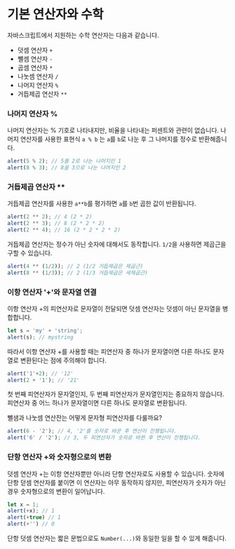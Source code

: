 # 기본 연산자와 수학

자바스크립트에서 지원하는 수학 연산자는 다음과 같습니다.
- 덧셈 연산자 `+` 
- 뺄셈 연산자 `-` 
- 곱셈 연산자 `*` 
- 나눗셈 연산자 `/` 
- 나머지 연산자 `%` 
- 거듭제곱 연산자 `**` 

### 나머지 연산자 %
나머지 연산자는 % 기호로 나타내지만, 비율을 나타내는 퍼센트와 관련이 없습니다.
나머지 연산자를 사용한 표현식 `a % b` 는 `a`를 `b`로 나눈 후 그 나머지를 정수로 반환해줍니다.
```js
alert(5 % 2); // 5를 2로 나눈 나머지인 1
alert(8 % 3); // 8을 3으로 나눈 나머지인 2
```

### 거듭제곱 연산자 **
거듭제곱 연산자를 사용한 `a**b`를 평가하면 `a`를 `b`번 곱한 값이 반환됩니다.
```js
alert(2 ** 2); // 4 (2 * 2)
alert(2 ** 3); // 8 (2 * 2 * 2)
alert(2 ** 4); // 16 (2 * 2 * 2 * 2)
```
거듭제곱 연산자는 정수가 아닌 숫자에 대해서도 동작합니다. `1/2`을 사용하면 제곱근을 구할 수 있습니다.
```js
alert(4 ** (1/2)); // 2 (1/2 거듭제곱은 제곱근)
alert(8 ** (1/3)); // 2 (1/3 거듭제곱은 세제곱근)
```
### 이항 연산자 '+'와 문자열 연결
이항 연산자 +의 피연산자로 문자열이 전달되면 덧셈 연산자는 덧셈이 아닌 문자열을 병합합니다.
```js
let s = 'my' + 'string';
alert(s); // mystring
```
따라서 이항 연산자 +를 사용할 때는 피연산자 중 하나가 문자열이면 다른 하나도 문자열로
변환된다는 점에 주의해야 합니다.
```js
alert('1'+2); // '12'
alert(2 + '1'); // '21'
```
첫 번째 피연산자가 문자열인지, 두 번째 피연산자가 문자열인지는 중요하지 않습니다.
피연산자 중 어느 하나가 문자열이면 다른 하나도 문자열로 변환됩니다.

뺄샘과 나눗셈 연산잔는 어떻게 문자형 피연산자를 다룰까요?
```js
alert(6 - '2'); // 4, '2'를 숫자로 바꾼 후 연산이 진행됩니다.
alert('6' / '2'); // 3, 두 피연산자가 숫자로 바뀐 후 연산이 진행됩니다.
```

### 단항 연산자 +와 숫자형으로의 변환
덧셈 연산자 +는 이항 연산자뿐만 아니라 단항 연산자로도 사용할 수 있습니다.
숫자에 단항 덛셈 연산자를 붙이면 이 연산자는 아무 동작하지 않지만,
피연산자가 숫자가 아닌 경우 숫자형으로의 변환이 일어납니다.
```js
let x = 1;
alert(+x); // 1
alert(+true) // 1
alert(+'') // 0
```
단항 덧셈 연산자는 짧은 문법으로도 `Number(...)`와 동일한 일을 할 수 있게 해줍니다.
